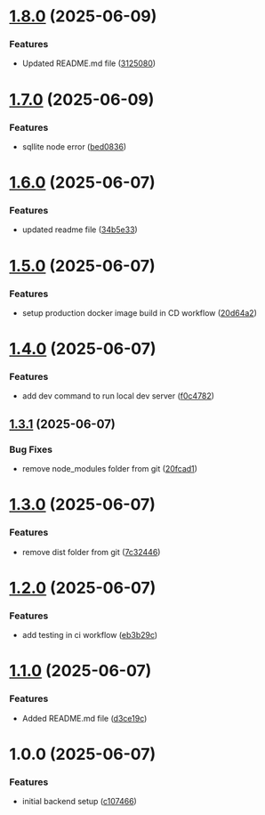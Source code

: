 # [1.8.0](https://github.com/rahibbutt/pokepipeline-backend/compare/v1.7.0...v1.8.0) (2025-06-09)


### Features

* Updated README.md file ([3125080](https://github.com/rahibbutt/pokepipeline-backend/commit/3125080567e1406d2ba670b18c57be617826c4b3))

# [1.7.0](https://github.com/rahibbutt/pokepipeline-backend/compare/v1.6.0...v1.7.0) (2025-06-09)


### Features

* sqllite node error ([bed0836](https://github.com/rahibbutt/pokepipeline-backend/commit/bed0836789401563854cf8cc1f9bb59d2793fb47))

# [1.6.0](https://github.com/rahibbutt/pokepipeline-backend/compare/v1.5.0...v1.6.0) (2025-06-07)


### Features

* updated readme file ([34b5e33](https://github.com/rahibbutt/pokepipeline-backend/commit/34b5e33e91f4a938374ef7b5e907ded7070a213f))

# [1.5.0](https://github.com/rahibbutt/pokepipeline-backend/compare/v1.4.0...v1.5.0) (2025-06-07)


### Features

* setup production docker image build in CD workflow ([20d64a2](https://github.com/rahibbutt/pokepipeline-backend/commit/20d64a20f9851eab97e4d97fef57cbe6efd627df))

# [1.4.0](https://github.com/rahibbutt/pokepipeline-backend/compare/v1.3.1...v1.4.0) (2025-06-07)


### Features

* add dev command to run local dev server ([f0c4782](https://github.com/rahibbutt/pokepipeline-backend/commit/f0c47822dec2323e68e53794b738e0062390d6b5))

## [1.3.1](https://github.com/rahibbutt/pokepipeline-backend/compare/v1.3.0...v1.3.1) (2025-06-07)


### Bug Fixes

* remove node_modules folder from git ([20fcad1](https://github.com/rahibbutt/pokepipeline-backend/commit/20fcad136586d8d761a9b0f3285d24b990f022a6))

# [1.3.0](https://github.com/rahibbutt/pokepipeline-backend/compare/v1.2.0...v1.3.0) (2025-06-07)


### Features

* remove dist folder from git ([7c32446](https://github.com/rahibbutt/pokepipeline-backend/commit/7c32446273d957bd0cfe87a767eadc0a35abf865))

# [1.2.0](https://github.com/rahibbutt/pokepipeline-backend/compare/v1.1.0...v1.2.0) (2025-06-07)


### Features

* add testing in ci workflow ([eb3b29c](https://github.com/rahibbutt/pokepipeline-backend/commit/eb3b29c336aafb27315c6797dd90ce11d7c54c72))

# [1.1.0](https://github.com/rahibbutt/pokepipeline-backend/compare/v1.0.0...v1.1.0) (2025-06-07)


### Features

* Added README.md file ([d3ce19c](https://github.com/rahibbutt/pokepipeline-backend/commit/d3ce19c51222351dc1430ee723db40a80f86f935))

# 1.0.0 (2025-06-07)


### Features

* initial backend setup ([c107466](https://github.com/rahibbutt/pokepipeline-backend/commit/c107466d2ac388690923d8920b57ff61732ab24c))

